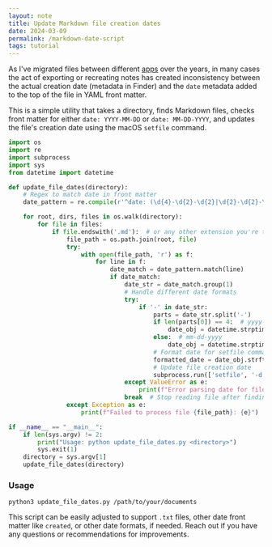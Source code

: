 ```yaml
---
layout: note
title: Update Markdown file creation dates
date: 2024-03-09
permalink: /markdown-date-script
tags: tutorial
---
```


As I've migrated files between different [apps](https://stephango.com/file-over-app) over the years, in many cases the act of exporting or recreating notes has created inconsistency between the actual creation date (metadata in Finder) and the `date` metadata added to the top of the file in YAML front matter. 

This is a simple utility that takes a directory, finds Markdown files, checks front matter for either `date: YYYY-MM-DD` or `date: MM-DD-YYYY`, and updates the file's creation date using the macOS `setfile` command.

```python
import os
import re
import subprocess
import sys
from datetime import datetime

def update_file_dates(directory):
    # Regex to match date in front matter
    date_pattern = re.compile(r'^date: (\d{4}-\d{2}-\d{2}|\d{2}-\d{2}-\d{4})')

    for root, dirs, files in os.walk(directory):
        for file in files:
            if file.endswith('.md'):  # or any other extension you're targeting
                file_path = os.path.join(root, file)
                try:
                    with open(file_path, 'r') as f:
                        for line in f:
                            date_match = date_pattern.match(line)
                            if date_match:
                                date_str = date_match.group(1)
                                # Handle different date formats
                                try:
                                    if '-' in date_str:
                                        parts = date_str.split('-')
                                        if len(parts[0]) == 4:  # yyyy-mm-dd
                                            date_obj = datetime.strptime(date_str, '%Y-%m-%d')
                                        else:  # mm-dd-yyyy
                                            date_obj = datetime.strptime(date_str, '%m-%d-%Y')
                                        # Format date for setfile command
                                        formatted_date = date_obj.strftime('%m/%d/%Y %H:%M:%S')
                                        # Update file creation date
                                        subprocess.run(['setfile', '-d', formatted_date, file_path])
                                except ValueError as e:
                                    print(f"Error parsing date for file {file_path}: {e}")
                                break  # Stop reading file after finding the date
                except Exception as e:
                    print(f"Failed to process file {file_path}: {e}")

if __name__ == "__main__":
    if len(sys.argv) != 2:
        print("Usage: python update_file_dates.py <directory>")
        sys.exit(1)
    directory = sys.argv[1]
    update_file_dates(directory)
```

### Usage

```shell
python3 update_file_dates.py /path/to/your/documents
```

This script can be easily adjusted to support `.txt` files, other date front matter like `created`, or other date formats, if needed. Reach out if you have any questions or recommendations for improvements.